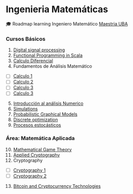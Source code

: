 # Ingenieria Matemáticas
  🎓 Roadmap learning Ingeniero Matemático [Maestria UBA](http://www.fi.uba.ar/es/node/419)

### Cursos Básicos
1. [Digital signal processing](https://www.coursera.org/specializations/digital-signal-processing) 
2. [Functional Programming in Scala](https://www.coursera.org/specializations/scala)
3. [Calculo Diferencial](https://www.coursera.org/learn/calculo-diferencial) 
4. Fundamentos de Análisis Matemático 
  - [ ] [Calculo 1](https://www.coursera.org/learn/calculo-1)
  - [ ] [Calculo 2](https://www.coursera.org/learn/calculo-2)    
  - [ ] [Calculo 3](https://www.coursera.org/learn/calculo-3)
  - [ ] [Calculo 3](https://www.coursera.org/learn/calculo-4)
5. [Introducción al análisis Numerico](https://www.coursera.org/learn/intro-to-numerical-analysis)
6. [Simulations](https://www.coursera.org/learn/computers-waves-simulations)
7. [Probabilistic Graphical Models](https://www.coursera.org/specializations/probabilistic-graphical-models)
8. [Discrete optimization](https://www.coursera.org/learn/discrete-optimization)
9. [Procesos estocásticos](https://www.coursera.org/learn/stochasticprocesses)

### Área: Matemática Aplicada
10. [Mathematical Game Theory](https://www.coursera.org/learn/mathematical-game-theory)    
11. [Applied Cryptography](https://www.coursera.org/specializations/applied-crypto)
12. Cryptography
  - [ ] [Cryptography 1](https://www.coursera.org/learn/crypto)
  - [ ] [Cryptography 2](https://www.coursera.org/learn/crypto2) 
13. [Bitcoin and Cryptocurrency Technologies](https://www.coursera.org/learn/cryptocurrency)
